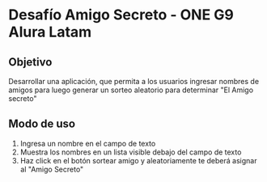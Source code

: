 <h1>Desafío Amigo Secreto - ONE G9 Alura Latam</h1>

## Objetivo
Desarrollar una aplicación, que permita a los usuarios ingresar nombres de amigos para luego generar un sorteo aleatorio para determinar "El Amigo secreto"

## Modo de uso
1. Ingresa un nombre en el campo de texto
2. Muestra los nombres en un lista visible debajo del campo de texto
3. Haz click en el botón sortear amigo y aleatoriamente te deberá asignar al "Amigo Secreto"


